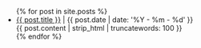 <ul>
 {% for post in site.posts %}
  <li class="exerpt">
   <a href="{{ site.baseurl }}{{ post.url }}">{{ post.title }}</a>
   <postdiv>|</postdiv>
   <postdate>{{ post.date | date: '%Y - %m - %d' }}</postdate>
   <div>
   <exerpt>
      {{ post.content | strip_html | truncatewords: 100 }}
   </exerpt>
   </div>
  </li>
 {% endfor %}
</ul>
